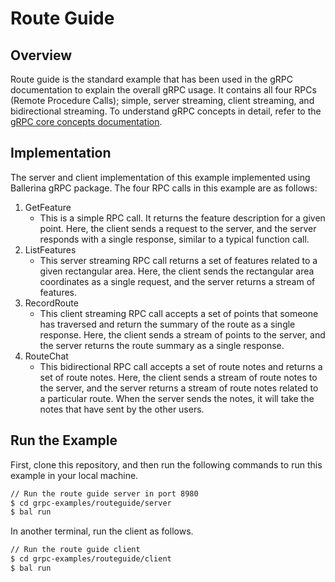 # Route Guide

## Overview

Route guide is the standard example that has been used in the gRPC documentation to explain the overall gRPC usage. It contains all four RPCs (Remote Procedure Calls); simple, server streaming, client streaming, and bidirectional streaming. To understand gRPC concepts in detail, refer to the [gRPC core concepts documentation](https://grpc.io/docs/what-is-grpc/core-concepts/).

## Implementation

The server and client implementation of this example implemented using Ballerina gRPC package. The four RPC calls in this example are as follows:

1. GetFeature
    - This is a simple RPC call. It returns the feature description for a given point. Here, the client sends a request to the server, and the server responds with a single response, similar to a typical function call.
2. ListFeatures
    - This server streaming RPC call returns a set of features related to a given rectangular area. Here, the client sends the rectangular area coordinates as a single request, and the server returns a stream of features.
3. RecordRoute
    - This client streaming RPC call accepts a set of points that someone has traversed and return the summary of the route as a single response. Here, the client sends a stream of points to the server, and the server returns the route summary as a single response.
4. RouteChat
    - This bidirectional RPC call accepts a set of route notes and returns a set of route notes. Here, the client sends a stream of route notes to the server, and the server returns a stream of route notes related to a particular route. When the server sends the notes, it will take the notes that have sent by the other users.

## Run the Example

First, clone this repository, and then run the following commands to run this example in your local machine.

```sh
// Run the route guide server in port 8980
$ cd grpc-examples/routeguide/server
$ bal run
```

In another terminal, run the client as follows.
```sh
// Run the route guide client
$ cd grpc-examples/routeguide/client
$ bal run
```
